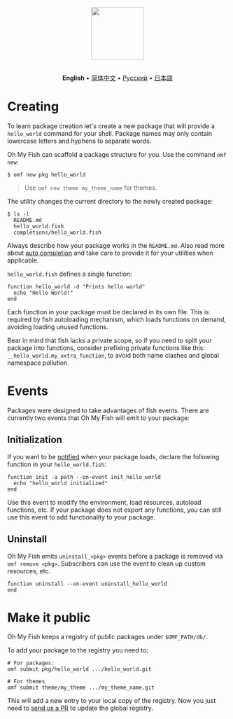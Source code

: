 <div align="center">
  <a href="http://github.com/oh-my-fish/oh-my-fish">
    <img width=120px  src="https://cloud.githubusercontent.com/assets/8317250/8510172/f006f0a4-230f-11e5-98b6-5c2e3c87088f.png">
  </a>
</div>

<br>

<p align="center">
  <b>English</b> &bull;
  <a href="../zh-CN/Packages.md">简体中文</a> &bull;
  <a href="../ru-RU/Packages.md">Русский</a> &bull;
  <a href="../ja-JPN/Packages.md">日本語</a>
</p>

# Creating

To learn package creation let's create a new package that will provide a `hello_world` command for your shell. Package names may only contain lowercase letters and hyphens to separate words.

Oh My Fish can scaffold a package structure for you. Use the command `omf new`:

```fish
$ omf new pkg hello_world
```

> Use `omf new theme my_theme_name` for themes.

The utility changes the current directory to the newly created package:

```
$ ls -l
  README.md
  hello_world.fish
  completions/hello_world.fish
```

Always describe how your package works in the `README.md`. Also read more about [auto completion](http://fishshell.com/docs/current/commands.html#complete) and take care to provide it for your utilities when applicable.

`hello_world.fish` defines a single function:

```fish
function hello_world -d "Prints hello world"
  echo "Hello World!"
end
```

Each function in your package must be declared in its own file. This is required by fish autoloading mechanism, which loads functions on demand, avoiding loading unused functions.

Bear in mind that fish lacks a private scope, so if you need to split your package into functions, consider prefixing private functions like this: `__hello_world.my_extra_function`, to avoid both name clashes and global namespace pollution.

# Events

Packages were designed to take advantages of fish events. There are currently two events that Oh My Fish will emit to your package:

## Initialization

If you want to be [notified](http://fishshell.com/docs/current/commands.html#emit) when your package loads, declare the following function in your `hello_world.fish`:

```fish
function init -a path --on-event init_hello_world
  echo "hello_world initialized"
end
```

Use this event to modify the environment, load resources, autoload functions, etc. If your package does not export any functions, you can still use this event to add functionality to your package.

## Uninstall

Oh My Fish emits `uninstall_<pkg>` events before a package is removed via `omf remove <pkg>`. Subscribers can use the event to clean up custom resources, etc.

```fish
function uninstall --on-event uninstall_hello_world
end
```


# Make it public

Oh My Fish keeps a registry of public packages under `$OMF_PATH/db/`.

To add your package to the registry you need to:

```fish
# For packages:
omf submit pkg/hello_world .../hello_world.git

# For themes
omf submit theme/my_theme .../my_theme_name.git
```

This will add a new entry to your local copy of the registry. Now you just need to [send us a PR][omf-pulls-link] to update the global registry.


[omf-pulls-link]: https://github.com/oh-my-fish/oh-my-fish/pulls
